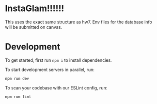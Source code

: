 # InstaGlam!!!!!!

This uses the exact same structure as hw7. Env files for the database info will be submitted on canvas.

# Development

To get started, first run `npm i` to install dependencies.

To start development servers in parallel, run:

```sh
npm run dev
```

To scan your codebase with our ESLint config, run:

```sh
npm run lint
```
